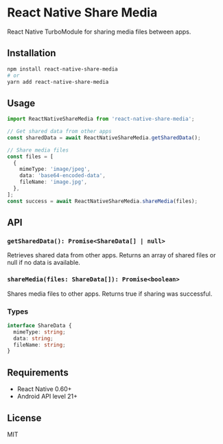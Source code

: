 # React Native Share Media

React Native TurboModule for sharing media files between apps.

## Installation

```bash
npm install react-native-share-media
# or
yarn add react-native-share-media
```

## Usage

```typescript
import ReactNativeShareMedia from 'react-native-share-media';

// Get shared data from other apps
const sharedData = await ReactNativeShareMedia.getSharedData();

// Share media files
const files = [
  {
    mimeType: 'image/jpeg',
    data: 'base64-encoded-data',
    fileName: 'image.jpg',
  },
];
const success = await ReactNativeShareMedia.shareMedia(files);
```

## API

### `getSharedData(): Promise<ShareData[] | null>`

Retrieves shared data from other apps. Returns an array of shared files or null if no data is available.

### `shareMedia(files: ShareData[]): Promise<boolean>`

Shares media files to other apps. Returns true if sharing was successful.

### Types

```typescript
interface ShareData {
  mimeType: string;
  data: string;
  fileName: string;
}
```

## Requirements

- React Native 0.60+
- Android API level 21+

## License

MIT
